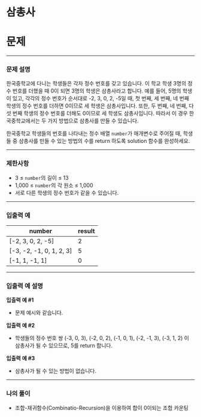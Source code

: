 # 삼총사

# 문제

---

### **문제 설명**

한국중학교에 다니는 학생들은 각자 정수 번호를 갖고 있습니다. 이 학교 학생 3명의 정수 번호를 더했을 때 0이 되면 3명의 학생은 삼총사라고 합니다. 예를 들어, 5명의 학생이 있고, 각각의 정수 번호가 순서대로 -2, 3, 0, 2, -5일 때, 첫 번째, 세 번째, 네 번째 학생의 정수 번호를 더하면 0이므로 세 학생은 삼총사입니다. 또한, 두 번째, 네 번째, 다섯 번째 학생의 정수 번호를 더해도 0이므로 세 학생도 삼총사입니다. 따라서 이 경우 한국중학교에서는 두 가지 방법으로 삼총사를 만들 수 있습니다.

한국중학교 학생들의 번호를 나타내는 정수 배열 `number`가 매개변수로 주어질 때, 학생들 중 삼총사를 만들 수 있는 방법의 수를 return 하도록 solution 함수를 완성하세요.

---

### 제한사항

- 3 ≤ `number`의 길이 ≤ 13
- 1,000 ≤ `number`의 각 원소 ≤ 1,000
- 서로 다른 학생의 정수 번호가 같을 수 있습니다.

---

### 입출력 예

| number | result |
| --- | --- |
| [-2, 3, 0, 2, -5] | 2 |
| [-3, -2, -1, 0, 1, 2, 3] | 5 |
| [-1, 1, -1, 1] | 0 |

---

### 입출력 예 설명

**입출력 예 #1**

- 문제 예시와 같습니다.

**입출력 예 #2**

- 학생들의 정수 번호 쌍 (-3, 0, 3), (-2, 0, 2), (-1, 0, 1), (-2, -1, 3), (-3, 1, 2) 이 삼총사가 될 수 있으므로, 5를 return 합니다.

**입출력 예 #3**

- 삼총사가 될 수 있는 방법이 없습니다.

---

### 나의 풀이

- 조합-재귀함수(Combinatio-Recursion)을 이용하여 합이 0이되는 조합 카운팅